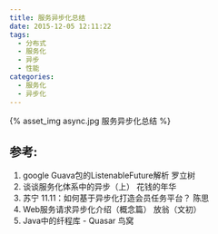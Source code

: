 ```yaml
---
title: 服务异步化总结
date: 2015-12-05 12:11:22
tags:
  - 分布式
  - 服务化
  - 异步
  - 性能
categories: 
  - 服务化
  - 异步化   
---
```


{% asset_img  async.jpg  服务异步化总结 %}

## 参考:

1. google Guava包的ListenableFuture解析 罗立树
2. 谈谈服务化体系中的异步（上） 花钱的年华
3. 苏宁 11.11：如何基于异步化打造会员任务平台？ 陈思
4. Web服务请求异步化介绍（概念篇） 放翁（文初）
5. Java中的纤程库 - Quasar 鸟窝
